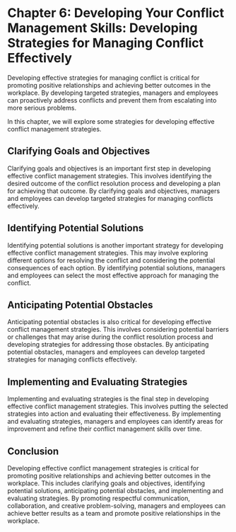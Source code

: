 Chapter 6: Developing Your Conflict Management Skills: Developing Strategies for Managing Conflict Effectively
==============================================================================================================

Developing effective strategies for managing conflict is critical for promoting positive relationships and achieving better outcomes in the workplace. By developing targeted strategies, managers and employees can proactively address conflicts and prevent them from escalating into more serious problems.

In this chapter, we will explore some strategies for developing effective conflict management strategies.

Clarifying Goals and Objectives
-------------------------------

Clarifying goals and objectives is an important first step in developing effective conflict management strategies. This involves identifying the desired outcome of the conflict resolution process and developing a plan for achieving that outcome. By clarifying goals and objectives, managers and employees can develop targeted strategies for managing conflicts effectively.

Identifying Potential Solutions
-------------------------------

Identifying potential solutions is another important strategy for developing effective conflict management strategies. This may involve exploring different options for resolving the conflict and considering the potential consequences of each option. By identifying potential solutions, managers and employees can select the most effective approach for managing the conflict.

Anticipating Potential Obstacles
--------------------------------

Anticipating potential obstacles is also critical for developing effective conflict management strategies. This involves considering potential barriers or challenges that may arise during the conflict resolution process and developing strategies for addressing those obstacles. By anticipating potential obstacles, managers and employees can develop targeted strategies for managing conflicts effectively.

Implementing and Evaluating Strategies
--------------------------------------

Implementing and evaluating strategies is the final step in developing effective conflict management strategies. This involves putting the selected strategies into action and evaluating their effectiveness. By implementing and evaluating strategies, managers and employees can identify areas for improvement and refine their conflict management skills over time.

Conclusion
----------

Developing effective conflict management strategies is critical for promoting positive relationships and achieving better outcomes in the workplace. This includes clarifying goals and objectives, identifying potential solutions, anticipating potential obstacles, and implementing and evaluating strategies. By promoting respectful communication, collaboration, and creative problem-solving, managers and employees can achieve better results as a team and promote positive relationships in the workplace.

